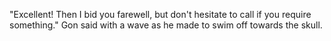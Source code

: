 "Excellent! Then I bid you farewell, but don't hesitate to call if you require something." Gon said with a wave as he made to swim off towards the skull.
